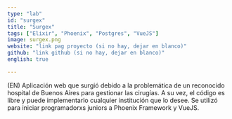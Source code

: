 ```yaml
---
type: "lab"
id: "surgex"
title: "Surgex"
tags: ["Elixir", "Phoenix", "Postgres", "VueJS"]
image: surgex.png
website: "link pag proyecto (si no hay, dejar en blanco)"
github: "link github (si no hay, dejar en blanco)"
english: true

---
```


(EN) Aplicación web que surgió debido a la problemática de un reconocido hospital de Buenos Aires para gestionar las cirugías. A su vez, el código es libre y puede implementarlo cualquier institución que lo desee.
Se utilizó para iniciar programadorxs juniors a Phoenix Framework y VueJS.